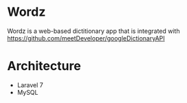 # Wordz #
Wordz is a web-based dictitionary app that is integrated with https://github.com/meetDeveloper/googleDictionaryAPI

# Architecture #
- Laravel 7
- MySQL